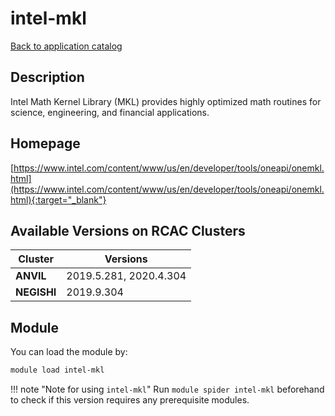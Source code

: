 # intel-mkl

[Back to application catalog](../app_catalog.md)

## Description

Intel Math Kernel Library (MKL) provides highly optimized math routines for science, engineering, and financial applications.

## Homepage

[https://www.intel.com/content/www/us/en/developer/tools/oneapi/onemkl.html](https://www.intel.com/content/www/us/en/developer/tools/oneapi/onemkl.html){:target="_blank"}

## Available Versions on RCAC Clusters

|Cluster|Versions|
|---|---|
**ANVIL**|2019.5.281, 2020.4.304
**NEGISHI**|2019.9.304

## Module

You can load the module by:

```bash
module load intel-mkl
```

!!! note "Note for using `intel-mkl`"
    Run `module spider intel-mkl` beforehand to check if this version requires any prerequisite modules.
